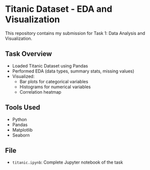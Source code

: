 # Titanic Dataset - EDA and Visualization

This repository contains my submission for Task 1: Data Analysis and Visualization.

##  Task Overview
- Loaded Titanic Dataset using Pandas
- Performed EDA (data types, summary stats, missing values)
- Visualized:
  - Bar plots for categorical variables
  - Histograms for numerical variables
  - Correlation heatmap

##  Tools Used
- Python
- Pandas
- Matplotlib
- Seaborn

##  File
- `titanic.ipynb`: Complete Jupyter notebook of the task
